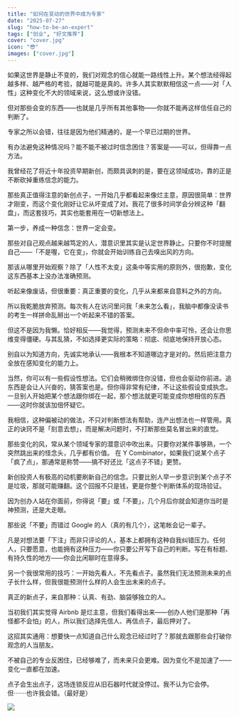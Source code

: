 ```yaml
---
title: "如何在变动的世界中成为专家"
date: "2025-07-27"
slug: "how-to-be-an-expert"
tags: ["创业", "好文推荐"]
cover: "cover.jpg"
icon: "😎"
images: ["cover.jpg"]
---
```

如果这世界是静止不变的，我们对观念的信心就能一路线性上升。某个想法经得起越多样、越严格的考验，就越可能是真的。许多人其实默默相信这一点——对「人性」这种变化不大的领域来说，这么想或许没错。



但对那些会变的东西——也就是几乎所有其他事物——你就不能再这样信任自己的判断了。



专家之所以会错，往往是因为他们精通的，是一个早已过期的世界。



有办法避免这种情况吗？能不能不被过时信念困住？答案是——可以，但得靠一点方法。



我曾经花了将近十年投资早期新创，而颇具讽刺的是，要在这领域成功，靠的正是不断砍掉重练信念的能力。



那些真正值得注意的新创点子，一开始几乎都看起来像烂主意，原因很简单：世界才刚变，而这个变化刚好让它从坏变成了对。我花了很多时间学会分辨这种「翻盘」，而这套技巧，其实也能套用在一切新想法上。



第一步，养成一种信念：世界一定会变。



那些对自己观点越来越笃定的人，潜意识里其实是认定世界静止。只要你不时提醒自己——「不是喔，它在变」，你就会开始训练自己去嗅出风的方向。



那该从哪里开始观察？除了「人性不太变」这条中等实用的原则外，很抱歉，变化这东西基本上没办法准确预测。



听起来像废话，但很重要：真正重要的变化，几乎从来都来自意料之外的方向。



所以我乾脆放弃预测。每次有人在访问里问我「未来怎么看」，我脑中都像没读书的考生一样拼命乱掰出一个听起来不错的答案。



但这不是因为我懒。恰好相反——我觉得，预测未来不但命中率可怜，还会让你思维变得僵硬。与其乱猜，不如选择更实际的策略：彻底、彻底地保持开放心态。



别自以为知道方向，先诚实地承认——我根本不知道哪边才是对的。然后把注意力全放在感知变化的能力上。



当然，你可以有一些假设性想法。它们会稍微绑住你没错，但也会驱动你前进。追东西是会让人兴奋的，猜答案也是。但你得非常有纪律，不让这些假设变成执念。
一旦别人开始把某个想法跟你绑在一起，那个想法就更可能变成你想相信的东西——这时你就该加倍怀疑它。



我相信，这种偏被动的做法，不只对判断想法有帮助，连产出想法也一样管用。真正的诀窍不是「刻意去想」，而是解决问题时，不打断那些莫名冒出来的直觉。



那些变化的风，常从某个领域专家的潜意识中吹出来。只要你对某件事够熟，一个突然跳出来的怪念头，几乎都有价值。
在 Y Combinator，如果我们说某个点子「疯了点」，那通常是称赞——搞不好还比「这点子不错」更赞。



新创投资人有极高的动机要刷新自己的信念。只要比别人早一步意识到某个点子不是垃圾，那就可能赚翻。这个回报不只是钱，更是你整个判断体系的现场验证。



因为创办人站在你面前，你得说「要」或「不要」，几个月后你就会知道你当时是神预测，还是大走眼。



那些说「不要」而错过 Google 的人（真的有几个），这笔帐会记一辈子。



凡是对想法要「下注」而非只评论的人，基本上都拥有这种自我纠错压力。任何人，只要愿意，也能拥有这种压力——你只要公开写下自己的判断。写在有标题、有持久性的地方——你会比闲聊时在意得多。



另一个我很常用的技巧：一开始先看人，不先看点子。虽然我们无法预测未来的点子长什么样，但我很能预测什么样的人会生出未来的点子。



真正的新点子，来自那种：认真、有劲、脑袋够独立的人。



当初我们其实觉得 Airbnb 是烂主意，但我们看得出来——创办人他们是那种「再怪都不会怕」的人，所以我们选择先信人、再信点子，最后押对了。



这招其实通用：想要快一点知道自己什么观念已经过时了？那就去跟那些会打破你观念的人当朋友。



不被自己的专业反困住，已经够难了，而未来只会更难。因为变化不是加速了——变化一直都在加速。



点子会生出点子，这场连锁反应从旧石器时代就没停过。我不认为它会停。
但⋯⋯也许我会错。（最好是）




![](https://prod-files-secure.s3.us-west-2.amazonaws.com/112d0858-5090-4d34-a606-b75eb8d65fd2/46476355-9cf3-4e99-9b7a-3531bc426380/1000202064.png?X-Amz-Algorithm=AWS4-HMAC-SHA256&X-Amz-Content-Sha256=UNSIGNED-PAYLOAD&X-Amz-Credential=ASIAZI2LB466SRQUW646%2F20251012%2Fus-west-2%2Fs3%2Faws4_request&X-Amz-Date=20251012T081530Z&X-Amz-Expires=3600&X-Amz-Security-Token=IQoJb3JpZ2luX2VjEHwaCXVzLXdlc3QtMiJIMEYCIQC1htjgPfoHCeXeOmMlv0n0OezZykHWbtjgxEusjv6EqwIhAIiojxmC0Ef%2BPbmZ6cisBhrG5wbKHa9i9x4Gm2zvrcIFKv8DCCUQABoMNjM3NDIzMTgzODA1Igx617tsv9%2F1JMWb0Ccq3ANfY9x0Z8glIPK5CtjAiovsz4zy6PwBzFSFkUowTwTziezZkO9w7KqfFo8wyXynpKHiwNcvK56afg5Q%2FjtsEuBdUctro13ZmG554TMKHHFRauwPthVjc2dbpYTzJOkLEPsdpsL4ZVcCBNbus8cps6FLKFhGvaenlJ8A4HvoiQ%2FHznRjh0Fr2XzXq6lX%2BmdO83v6lJHlvXxgJG1jCHZ5aZu6zRoB90dfA2MGfbuMDZ%2Byi1gyjHHcLGDbZlQlc00%2BiKwbDAi96aESBH4SK0lXHaxKOQJQsr9SStli5POFTJ1JDAEi5Py3OtagLViCkIGrNzqp%2BRg1S%2BBEW3U1pOtTuLxFdkxf0rz%2F3NccYP%2Fpu7MduZEhrXKDSFCies6jLuPokT%2B9TE%2FwIF%2FsgEXArw4x1kwi9QWPoZyKvafDEog%2BQ8i82Y74jLY5pwpGHkI2Emt2LertCySFqmBx6H5RwzTa8WeP2hgEb2Te9fp7yiq%2FWgfmQ3EbnGiq9YrGkovHYRbY%2FXEbjnNdHynb3lZfkJN%2Fl7bW9Ilv6QEqdzQ3TZACl7kPWlHUueyVSyneVRXy4L1skHccAayUecGtcB2oR7uZnUEdUq3aVbAvOifoRceXpw%2FVALvKgRLej1SmkwnAmjDJxKzHBjqkAe%2BFAGn4pSd664q7n0FiR9S7VDXTHEctM%2F4wRPjtWl5P%2BVdEJ3GzQJracTG%2Fc0Xy%2B9kc7%2BlldV6xvkTdRPpxZClDy3LF6%2B5f8awxxzL5ph9JvLz9qZiAg%2BqfXOpoIs2OEuSFcFStOGugk9gpMgoO%2BSfTDMMlsFNPRGqC%2B4NbMflR4XO4GLSN%2BsYaQ6O8aosIHYVdptuWoaFwXUHRRuIEBU4Mn4lg&X-Amz-Signature=822bec3ae034eb0a0ee2726d590b312a456f3fac7998e56508027b95fa96b7da&X-Amz-SignedHeaders=host&x-amz-checksum-mode=ENABLED&x-id=GetObject)

